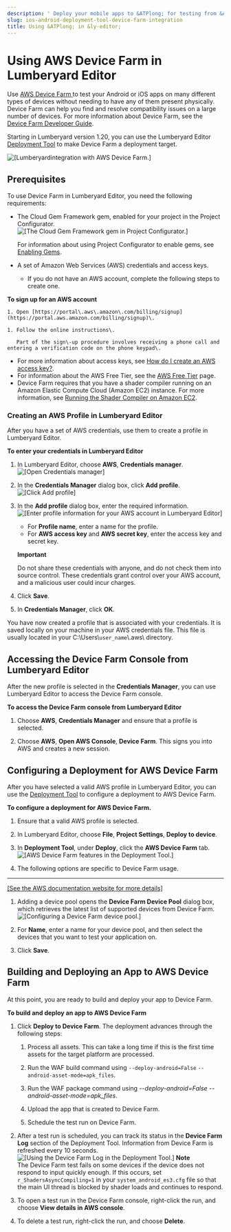 ```yaml
---
description: ' Deploy your mobile apps to &ATPlong; for testing from &ALYlong;. '
slug: ios-android-deployment-tool-device-farm-integration
title: Using &ATPlong; in &ly-editor;
---
```

# Using AWS Device Farm in Lumberyard Editor<a name="ios-android-deployment-tool-device-farm-integration"></a>

Use [AWS Device Farm ](https://aws.amazon.com/device-farm/)to test your Android or iOS apps on many different types of devices without needing to have any of them present physically\. Device Farm can help you find and resolve compatibility issues on a large number of devices\. For more information about Device Farm, see the [Device Farm Developer Guide](https://docs.aws.amazon.com/devicefarm/latest/developerguide/)\.

Starting in Lumberyard version 1\.20, you can use the Lumberyard Editor [Deployment Tool](/docs/userguide/mobile/android/build-deploy.md) to make Device Farm a deployment target\.

![\[Lumberyardintegration with AWS Device Farm.\]](/images/userguide/mobile/ios-android-deployment-tool-device-farm-integration-1.png)

## Prerequisites<a name="ios-android-deployment-tool-device-farm-integration-prerequisites"></a>

To use Device Farm in Lumberyard Editor, you need the following requirements:
+ The Cloud Gem Framework gem, enabled for your project in the Project Configurator\.  
![\[The Cloud Gem Framework gem in Project Configurator.\]](/images/userguide/mobile/ios-android-deployment-tool-device-farm-integration-2.png)

  For information about using Project Configurator to enable gems, see [Enabling Gems](/docs/userguide/gems/using-project-configurator.md)\.
+ A set of Amazon Web Services \(AWS\) credentials and access keys\.
  + If you do not have an AWS account, complete the following steps to create one\.

**To sign up for an AWS account**

    1. Open [https://portal\.aws\.amazon\.com/billing/signup](https://portal.aws.amazon.com/billing/signup)\.

    1. Follow the online instructions\.

       Part of the sign\-up procedure involves receiving a phone call and entering a verification code on the phone keypad\.
  + For more information about access keys, see [How do I create an AWS access key?](https://aws.amazon.com/premiumsupport/knowledge-center/create-access-key/)\. 
  + For information about the AWS Free Tier, see the [AWS Free Tier](https://aws.amazon.com/free/) page\.
+ Device Farm requires that you have a shader compiler running on an Amazon Elastic Compute Cloud \(Amazon EC2\) instance\. For more information, see [Running the Shader Compiler on Amazon EC2](/docs/userguide/mobile/running-shader-compiler-amazon-EC2.md)\.

### Creating an AWS Profile in Lumberyard Editor<a name="ios-android-deployment-tool-device-farm-integration-creating-an-aws-profile-in-lumberyard-editor"></a>

After you have a set of AWS credentials, use them to create a profile in Lumberyard Editor\.

**To enter your credentials in Lumberyard Editor**

1. In Lumberyard Editor, choose **AWS**, **Credentials manager**\.  
![\[Open Credentials manager\]](/images/userguide/mobile/ios-android-deployment-tool-device-farm-integration-3.png)

1. In the **Credentials Manager** dialog box, click **Add profile**\.  
![\[Click Add profile\]](/images/userguide/mobile/ios-android-deployment-tool-device-farm-integration-4.png)

1. In the **Add profile** dialog box, enter the required information\.  
![\[Enter profile information for your AWS account in Lumberyard Editor\]](/images/userguide/mobile/ios-android-deployment-tool-device-farm-integration-5.png)
   + For **Profile name**, enter a name for the profile\.
   + For **AWS access key** and **AWS secret key**, enter the access key and secret key\.

   **Important**

   Do not share these credentials with anyone, and do not check them into source control\. These credentials grant control over your AWS account, and a malicious user could incur charges\.

1. Click **Save**\.

1. In **Credentials Manager**, click **OK**\.

You have now created a profile that is associated with your credentials\. It is saved locally on your machine in your AWS credentials file\. This file is usually located in your C:\\Users\\`user_name`\\\.aws\\ directory\.

## Accessing the Device Farm Console from Lumberyard Editor<a name="ios-android-deployment-tool-device-farm-integration-accessing-the-device-farm-console-from-lumberyard-editor"></a>

After the new profile is selected in the **Credentials Manager**, you can use Lumberyard Editor to access the Device Farm console\.

**To access the Device Farm console from Lumberyard Editor**

1. Choose **AWS**, **Credentials Manager** and ensure that a profile is selected\.

1. Choose **AWS**, **Open AWS Console**, **Device Farm**\. This signs you into AWS and creates a new session\.

## Configuring a Deployment for AWS Device Farm<a name="ios-android-deployment-tool-device-farm-integration-configuring-a-deployment-for-aws-device-farm"></a>

After you have selected a valid AWS profile in Lumberyard Editor, you can use the [Deployment Tool](https://docs.aws.amazon.com/lumberyard/latest/userguide/android-game-building.html) to configure a deployment to AWS Device Farm\.

**To configure a deployment for AWS Device Farm\.**

1. Ensure that a valid AWS profile is selected\.

1. In Lumberyard Editor, choose **File**, **Project Settings**, **Deploy to device**\.

1. In **Deployment Tool**, under **Deploy**, click the **AWS Device Farm** tab\.  
![\[AWS Device Farm features in the Deployment Tool.\]](/images/userguide/mobile/ios-android-deployment-tool-device-farm-integration-6.png)

1. The following options are specific to Device Farm usage\.  
****    
[\[See the AWS documentation website for more details\]](http://docs.aws.amazon.com/lumberyard/latest/userguide/ios-android-deployment-tool-device-farm-integration.html)

1. Adding a device pool opens the **Device Farm Device Pool** dialog box, which retrieves the latest list of supported devices from Device Farm\.  
![\[Configuring a Device Farm device pool.\]](/images/userguide/mobile/ios-android-deployment-tool-device-farm-integration-7.png)

1. For **Name**, enter a name for your device pool, and then select the devices that you want to test your application on\.

1. Click **Save**\.

## Building and Deploying an App to AWS Device Farm<a name="ios-android-deployment-tool-device-farm-integration-building-and-deploying-an-app-to-aws-device-farm"></a>

At this point, you are ready to build and deploy your app to Device Farm\.

**To build and deploy an app to AWS Device Farm**

1. Click **Deploy to Device Farm**\. The deployment advances through the following steps:

   1. Process all assets\. This can take a long time if this is the first time assets for the target platform are processed\.

   1. Run the WAF build command using `--deploy-android=False` `--android-asset-mode=apk_files`\.

   1. Run the WAF package command using *\-\-deploy\-android=False \-\-android\-asset\-mode=apk\_files*\.

   1. Upload the app that is created to Device Farm\.

   1. Schedule the test run on Device Farm\.

1. After a test run is scheduled, you can track its status in the **Device Farm Log** section of the Deployment Tool\. Information from Device Farm is refreshed every 10 seconds\.  
![\[Using the Device Farm Log in the Deployment Tool.\]](/images/userguide/mobile/ios-android-deployment-tool-device-farm-integration-8.png)
**Note**  
The Device Farm test fails on some devices if the device does not respond to input quickly enough\. If this occurs, set `r_ShadersAsyncCompiling=1` in your `system_android_es3.cfg` file so that the main UI thread is blocked by shader loads and continues to respond\.

1. To open a test run in the Device Farm console, right\-click the run, and choose **View details in AWS console**\.

1. To delete a test run, right\-click the run, and choose **Delete**\.